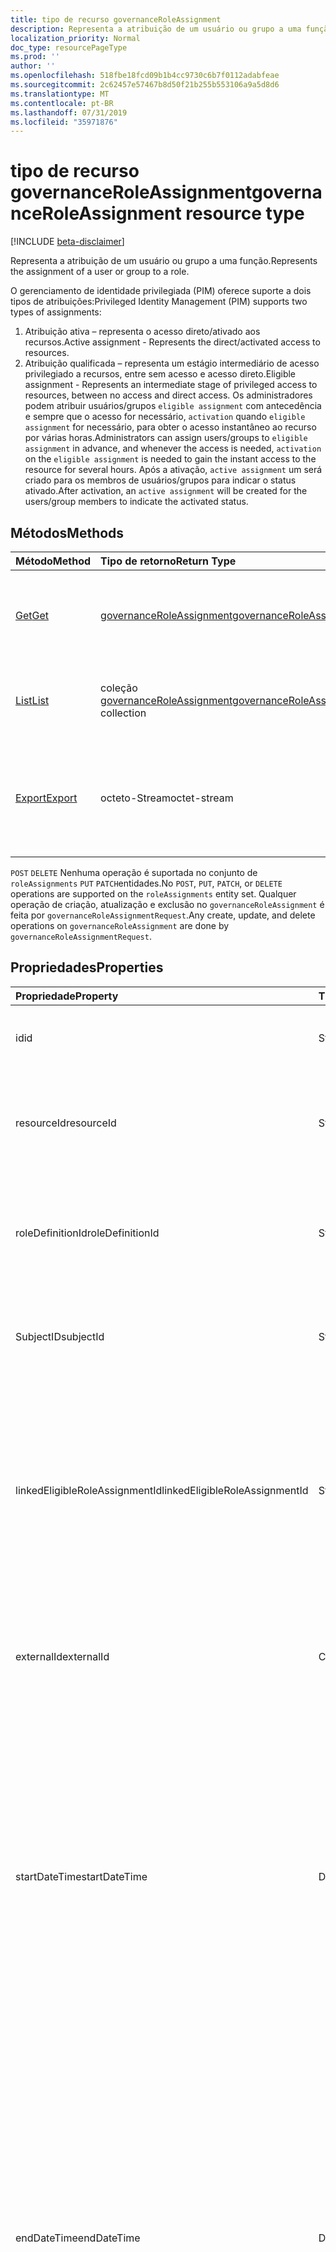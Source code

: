 ```yaml
---
title: tipo de recurso governanceRoleAssignment
description: Representa a atribuição de um usuário ou grupo a uma função.
localization_priority: Normal
doc_type: resourcePageType
ms.prod: ''
author: ''
ms.openlocfilehash: 518fbe18fcd09b1b4cc9730c6b7f0112adabfeae
ms.sourcegitcommit: 2c62457e57467b8d50f21b255b553106a9a5d8d6
ms.translationtype: MT
ms.contentlocale: pt-BR
ms.lasthandoff: 07/31/2019
ms.locfileid: "35971876"
---
```

# <a name="governanceroleassignment-resource-type"></a><span data-ttu-id="50f8a-103">tipo de recurso governanceRoleAssignment</span><span class="sxs-lookup"><span data-stu-id="50f8a-103">governanceRoleAssignment resource type</span></span>
[!INCLUDE [beta-disclaimer](../../includes/beta-disclaimer.md)]

<span data-ttu-id="50f8a-104">Representa a atribuição de um usuário ou grupo a uma função.</span><span class="sxs-lookup"><span data-stu-id="50f8a-104">Represents the assignment of a user or group to a role.</span></span>

<span data-ttu-id="50f8a-105">O gerenciamento de identidade privilegiada (PIM) oferece suporte a dois tipos de atribuições:</span><span class="sxs-lookup"><span data-stu-id="50f8a-105">Privileged Identity Management (PIM) supports two types of assignments:</span></span>

1. <span data-ttu-id="50f8a-106">Atribuição ativa – representa o acesso direto/ativado aos recursos.</span><span class="sxs-lookup"><span data-stu-id="50f8a-106">Active assignment - Represents the direct/activated access to resources.</span></span>
2. <span data-ttu-id="50f8a-107">Atribuição qualificada – representa um estágio intermediário de acesso privilegiado a recursos, entre sem acesso e acesso direto.</span><span class="sxs-lookup"><span data-stu-id="50f8a-107">Eligible assignment - Represents an intermediate stage of privileged access to resources, between no access and direct access.</span></span> <span data-ttu-id="50f8a-108">Os administradores podem atribuir usuários/grupos `eligible assignment` com antecedência e sempre que o acesso for necessário, `activation` quando `eligible assignment` for necessário, para obter o acesso instantâneo ao recurso por várias horas.</span><span class="sxs-lookup"><span data-stu-id="50f8a-108">Administrators can assign users/groups to `eligible assignment` in advance, and whenever the access is needed, `activation` on the `eligible assignment` is needed to gain the instant access to the resource for several hours.</span></span> <span data-ttu-id="50f8a-109">Após a ativação, `active assignment` um será criado para os membros de usuários/grupos para indicar o status ativado.</span><span class="sxs-lookup"><span data-stu-id="50f8a-109">After activation, an `active assignment` will be created for the users/group members to indicate the activated status.</span></span>

## <a name="methods"></a><span data-ttu-id="50f8a-110">Métodos</span><span class="sxs-lookup"><span data-stu-id="50f8a-110">Methods</span></span>

| <span data-ttu-id="50f8a-111">Método</span><span class="sxs-lookup"><span data-stu-id="50f8a-111">Method</span></span>          | <span data-ttu-id="50f8a-112">Tipo de retorno</span><span class="sxs-lookup"><span data-stu-id="50f8a-112">Return Type</span></span> |<span data-ttu-id="50f8a-113">Descrição</span><span class="sxs-lookup"><span data-stu-id="50f8a-113">Description</span></span>|
|:------------|:--------|:--------|
|[<span data-ttu-id="50f8a-114">Get</span><span class="sxs-lookup"><span data-stu-id="50f8a-114">Get</span></span>](../api/governanceroleassignment-get.md) |  [<span data-ttu-id="50f8a-115">governanceRoleAssignment</span><span class="sxs-lookup"><span data-stu-id="50f8a-115">governanceRoleAssignment</span></span>](../resources/governanceroleassignment.md) |<span data-ttu-id="50f8a-116">Leia as propriedades e as relações de uma entidade de atribuição de função.</span><span class="sxs-lookup"><span data-stu-id="50f8a-116">Read properties and relationships of a role assignment entity.</span></span>|
|[<span data-ttu-id="50f8a-117">List</span><span class="sxs-lookup"><span data-stu-id="50f8a-117">List</span></span>](../api/governanceroleassignment-list.md) | <span data-ttu-id="50f8a-118">coleção [governanceRoleAssignment](../resources/governanceroleassignment.md)</span><span class="sxs-lookup"><span data-stu-id="50f8a-118">[governanceRoleAssignment](../resources/governanceroleassignment.md) collection</span></span>|<span data-ttu-id="50f8a-119">Lista uma coleção de atribuições de função em um recurso.</span><span class="sxs-lookup"><span data-stu-id="50f8a-119">List a collection of role assignments on a resource.</span></span> |
|[<span data-ttu-id="50f8a-120">Export</span><span class="sxs-lookup"><span data-stu-id="50f8a-120">Export</span></span>](../api/governanceroleassignment-export.md) | <span data-ttu-id="50f8a-121">octeto-Stream</span><span class="sxs-lookup"><span data-stu-id="50f8a-121">octet-stream</span></span> |<span data-ttu-id="50f8a-122">Baixe uma coleção de atribuições de função em um recurso e salve `.csv` como um arquivo.</span><span class="sxs-lookup"><span data-stu-id="50f8a-122">Download a collection of role assignments on a resource and save as a `.csv` file.</span></span>|

<span data-ttu-id="50f8a-123">`POST` `DELETE` Nenhuma operação é suportada no conjunto de `roleAssignments` `PUT` `PATCH`entidades.</span><span class="sxs-lookup"><span data-stu-id="50f8a-123">No `POST`, `PUT`, `PATCH`, or `DELETE` operations are supported on the `roleAssignments` entity set.</span></span> <span data-ttu-id="50f8a-124">Qualquer operação de criação, atualização e exclusão no `governanceRoleAssignment` é feita por `governanceRoleAssignmentRequest`.</span><span class="sxs-lookup"><span data-stu-id="50f8a-124">Any create, update, and delete operations on `governanceRoleAssignment` are done by `governanceRoleAssignmentRequest`.</span></span>

## <a name="properties"></a><span data-ttu-id="50f8a-125">Propriedades</span><span class="sxs-lookup"><span data-stu-id="50f8a-125">Properties</span></span>
| <span data-ttu-id="50f8a-126">Propriedade</span><span class="sxs-lookup"><span data-stu-id="50f8a-126">Property</span></span>  | <span data-ttu-id="50f8a-127">Tipo</span><span class="sxs-lookup"><span data-stu-id="50f8a-127">Type</span></span>      |<span data-ttu-id="50f8a-128">Descrição</span><span class="sxs-lookup"><span data-stu-id="50f8a-128">Description</span></span>|
|:----------|:----------|:----------|
|<span data-ttu-id="50f8a-129">id</span><span class="sxs-lookup"><span data-stu-id="50f8a-129">id</span></span>         |<span data-ttu-id="50f8a-130">String</span><span class="sxs-lookup"><span data-stu-id="50f8a-130">String</span></span>     |<span data-ttu-id="50f8a-131">A ID da atribuição de função.</span><span class="sxs-lookup"><span data-stu-id="50f8a-131">The ID of the role assignment.</span></span> <span data-ttu-id="50f8a-132">Está no formato GUID.</span><span class="sxs-lookup"><span data-stu-id="50f8a-132">It is in GUID format.</span></span>|
|<span data-ttu-id="50f8a-133">resourceId</span><span class="sxs-lookup"><span data-stu-id="50f8a-133">resourceId</span></span> |<span data-ttu-id="50f8a-134">String</span><span class="sxs-lookup"><span data-stu-id="50f8a-134">String</span></span>     |<span data-ttu-id="50f8a-135">Obrigatório.</span><span class="sxs-lookup"><span data-stu-id="50f8a-135">Required.</span></span> <span data-ttu-id="50f8a-136">A identificação do recurso ao qual a atribuição de função está associada.</span><span class="sxs-lookup"><span data-stu-id="50f8a-136">The ID of the resource which the role assignment is associated with.</span></span> |
|<span data-ttu-id="50f8a-137">roleDefinitionId</span><span class="sxs-lookup"><span data-stu-id="50f8a-137">roleDefinitionId</span></span>|<span data-ttu-id="50f8a-138">String</span><span class="sxs-lookup"><span data-stu-id="50f8a-138">String</span></span>|<span data-ttu-id="50f8a-139">Obrigatório.</span><span class="sxs-lookup"><span data-stu-id="50f8a-139">Required.</span></span> <span data-ttu-id="50f8a-140">A ID da definição de função à qual a atribuição de função está associada.</span><span class="sxs-lookup"><span data-stu-id="50f8a-140">The ID of the role definition which the role assignment is associated with.</span></span> |
|<span data-ttu-id="50f8a-141">SubjectID</span><span class="sxs-lookup"><span data-stu-id="50f8a-141">subjectId</span></span>|<span data-ttu-id="50f8a-142">String</span><span class="sxs-lookup"><span data-stu-id="50f8a-142">String</span></span>       |<span data-ttu-id="50f8a-143">Obrigatório.</span><span class="sxs-lookup"><span data-stu-id="50f8a-143">Required.</span></span> <span data-ttu-id="50f8a-144">A ID da entidade à qual a atribuição de função está associada.</span><span class="sxs-lookup"><span data-stu-id="50f8a-144">The ID of the subject which the role assignment is associated with.</span></span> |
|<span data-ttu-id="50f8a-145">linkedEligibleRoleAssignmentId</span><span class="sxs-lookup"><span data-stu-id="50f8a-145">linkedEligibleRoleAssignmentId</span></span>|<span data-ttu-id="50f8a-146">String</span><span class="sxs-lookup"><span data-stu-id="50f8a-146">String</span></span>|<span data-ttu-id="50f8a-147">Se este é um `active assignment` e criado devido à ativação em um `eligible assignment`, ele representa o ID dele `eligible assignment`; Caso contrário, o valor `null`será.</span><span class="sxs-lookup"><span data-stu-id="50f8a-147">If this is an `active assignment` and created due to activation on an `eligible assignment`, it represents the ID of that `eligible assignment`; Otherwise, the value is `null`.</span></span> |
|<span data-ttu-id="50f8a-148">externalId</span><span class="sxs-lookup"><span data-stu-id="50f8a-148">externalId</span></span>   |<span data-ttu-id="50f8a-149">Cadeia de caracteres</span><span class="sxs-lookup"><span data-stu-id="50f8a-149">String</span></span>     |<span data-ttu-id="50f8a-150">A ID externa o recurso usado para identificar a atribuição de função no provedor.</span><span class="sxs-lookup"><span data-stu-id="50f8a-150">The external ID the resource that is used to identify the role assignment in the provider.</span></span>|
|<span data-ttu-id="50f8a-151">startDateTime</span><span class="sxs-lookup"><span data-stu-id="50f8a-151">startDateTime</span></span>|<span data-ttu-id="50f8a-152">DateTimeOffset</span><span class="sxs-lookup"><span data-stu-id="50f8a-152">DateTimeOffset</span></span>|<span data-ttu-id="50f8a-153">A hora de início da atribuição de função.</span><span class="sxs-lookup"><span data-stu-id="50f8a-153">The start time of the role assignment.</span></span> <span data-ttu-id="50f8a-154">O tipo Timestamp representa informações de data e hora usando o formato ISO 8601 e está sempre no horário UTC.</span><span class="sxs-lookup"><span data-stu-id="50f8a-154">The Timestamp type represents date and time information using ISO 8601 format and is always in UTC time.</span></span> <span data-ttu-id="50f8a-155">Por exemplo, meia-noite em UTC no dia 1º de janeiro de 2014 teria esta aparência: `'2014-01-01T00:00:00Z'`</span><span class="sxs-lookup"><span data-stu-id="50f8a-155">For example, midnight UTC on Jan 1, 2014 would look like this: `'2014-01-01T00:00:00Z'`</span></span>|
|<span data-ttu-id="50f8a-156">endDateTime</span><span class="sxs-lookup"><span data-stu-id="50f8a-156">endDateTime</span></span>|<span data-ttu-id="50f8a-157">DateTimeOffset</span><span class="sxs-lookup"><span data-stu-id="50f8a-157">DateTimeOffset</span></span>|<span data-ttu-id="50f8a-158">Para uma atribuição de função não permanente, esse é o momento em que a atribuição de função será expirada.</span><span class="sxs-lookup"><span data-stu-id="50f8a-158">For a non-permanent role assignment, this is the time when the role assignment will be expired.</span></span> <span data-ttu-id="50f8a-159">O tipo Timestamp representa informações de data e hora usando o formato ISO 8601 e está sempre no horário UTC.</span><span class="sxs-lookup"><span data-stu-id="50f8a-159">The Timestamp type represents date and time information using ISO 8601 format and is always in UTC time.</span></span> <span data-ttu-id="50f8a-160">Por exemplo, meia-noite em UTC no dia 1º de janeiro de 2014 teria esta aparência: `'2014-01-01T00:00:00Z'`</span><span class="sxs-lookup"><span data-stu-id="50f8a-160">For example, midnight UTC on Jan 1, 2014 would look like this: `'2014-01-01T00:00:00Z'`</span></span>|
|<span data-ttu-id="50f8a-161">assignmentstate</span><span class="sxs-lookup"><span data-stu-id="50f8a-161">assignmentState</span></span>|<span data-ttu-id="50f8a-162">String</span><span class="sxs-lookup"><span data-stu-id="50f8a-162">String</span></span>  |<span data-ttu-id="50f8a-163">O estado da atribuição.</span><span class="sxs-lookup"><span data-stu-id="50f8a-163">The state of the assignment.</span></span> <span data-ttu-id="50f8a-164">O valor pode ser</span><span class="sxs-lookup"><span data-stu-id="50f8a-164">The value can be</span></span> <ul><li> <span data-ttu-id="50f8a-165">`Eligible`para atribuição qualificada</span><span class="sxs-lookup"><span data-stu-id="50f8a-165">`Eligible` for eligible assignment</span></span></li><li> <span data-ttu-id="50f8a-166">`Active`– Se ele for atribuído `Active` diretamente por administradores ou ativado em uma atribuição qualificada pelos usuários.</span><span class="sxs-lookup"><span data-stu-id="50f8a-166">`Active` - if it is directly assigned `Active` by administrators, or activated on an eligible assignment by the users.</span></span></li></ul>|
|<span data-ttu-id="50f8a-167">memberType</span><span class="sxs-lookup"><span data-stu-id="50f8a-167">memberType</span></span>|<span data-ttu-id="50f8a-168">String</span><span class="sxs-lookup"><span data-stu-id="50f8a-168">String</span></span>      |<span data-ttu-id="50f8a-169">O tipo do membro.</span><span class="sxs-lookup"><span data-stu-id="50f8a-169">The type of member.</span></span> <span data-ttu-id="50f8a-170">O valor pode ser:</span><span class="sxs-lookup"><span data-stu-id="50f8a-170">The value can be:</span></span> <ul><li><span data-ttu-id="50f8a-171">`Inherited`-a atribuição de função é herdada de um escopo de recurso pai</span><span class="sxs-lookup"><span data-stu-id="50f8a-171">`Inherited` - the role assignment is inherited from a parent resource scope</span></span></li><li><span data-ttu-id="50f8a-172">`Group`– a atribuição de função não é herdada, mas vem da Associação de uma atribuição de grupo</span><span class="sxs-lookup"><span data-stu-id="50f8a-172">`Group`- the role assignment is not inherited, but comes from the membership of a group assignment</span></span></li><li><span data-ttu-id="50f8a-173">`User`– a atribuição de função não é herdada nem de uma atribuição de grupo.</span><span class="sxs-lookup"><span data-stu-id="50f8a-173">`User` - the role assignment is neither inherited nor from a group assignment.</span></span></li></ul>|


## <a name="relationships"></a><span data-ttu-id="50f8a-174">Relações</span><span class="sxs-lookup"><span data-stu-id="50f8a-174">Relationships</span></span>
| <span data-ttu-id="50f8a-175">Relação</span><span class="sxs-lookup"><span data-stu-id="50f8a-175">Relationship</span></span> | <span data-ttu-id="50f8a-176">Tipo</span><span class="sxs-lookup"><span data-stu-id="50f8a-176">Type</span></span>   |<span data-ttu-id="50f8a-177">Descrição</span><span class="sxs-lookup"><span data-stu-id="50f8a-177">Description</span></span>|
|:---------------|:--------|:----------|
|<span data-ttu-id="50f8a-178">recurso</span><span class="sxs-lookup"><span data-stu-id="50f8a-178">resource</span></span>|[<span data-ttu-id="50f8a-179">Entidadegovernanceresource</span><span class="sxs-lookup"><span data-stu-id="50f8a-179">governanceResource</span></span>](../resources/governanceresource.md)|<span data-ttu-id="50f8a-180">Somente leitura.</span><span class="sxs-lookup"><span data-stu-id="50f8a-180">Read-only.</span></span> <span data-ttu-id="50f8a-181">O recurso associado à atribuição de função.</span><span class="sxs-lookup"><span data-stu-id="50f8a-181">The resource associated with the role assignment.</span></span> |
|<span data-ttu-id="50f8a-182">roleDefinition</span><span class="sxs-lookup"><span data-stu-id="50f8a-182">roleDefinition</span></span>|[<span data-ttu-id="50f8a-183">governanceRoleDefinition</span><span class="sxs-lookup"><span data-stu-id="50f8a-183">governanceRoleDefinition</span></span>](../resources/governanceroledefinition.md)|<span data-ttu-id="50f8a-184">Somente leitura.</span><span class="sxs-lookup"><span data-stu-id="50f8a-184">Read-only.</span></span> <span data-ttu-id="50f8a-185">A definição de função associada à atribuição de função.</span><span class="sxs-lookup"><span data-stu-id="50f8a-185">The role definition associated with the role assignment.</span></span> |
|<span data-ttu-id="50f8a-186">subject</span><span class="sxs-lookup"><span data-stu-id="50f8a-186">subject</span></span>|[<span data-ttu-id="50f8a-187">governanceSubject</span><span class="sxs-lookup"><span data-stu-id="50f8a-187">governanceSubject</span></span>](../resources/governancesubject.md)|<span data-ttu-id="50f8a-188">Somente leitura.</span><span class="sxs-lookup"><span data-stu-id="50f8a-188">Read-only.</span></span> <span data-ttu-id="50f8a-189">O assunto associado à atribuição de função.</span><span class="sxs-lookup"><span data-stu-id="50f8a-189">The subject associated with the role assignment.</span></span> |
|<span data-ttu-id="50f8a-190">linkedEligibleRoleAssignment</span><span class="sxs-lookup"><span data-stu-id="50f8a-190">linkedEligibleRoleAssignment</span></span>|[<span data-ttu-id="50f8a-191">governanceRoleAssignment</span><span class="sxs-lookup"><span data-stu-id="50f8a-191">governanceRoleAssignment</span></span>](../resources/governanceroleassignment.md)|<span data-ttu-id="50f8a-192">Somente leitura.</span><span class="sxs-lookup"><span data-stu-id="50f8a-192">Read-only.</span></span> <span data-ttu-id="50f8a-193">Se este é um `active assignment` e criado devido à ativação em um `eligible assignment`, ele representa o objeto desse `eligible assignment`; Caso contrário, o valor `null`será.</span><span class="sxs-lookup"><span data-stu-id="50f8a-193">If this is an `active assignment` and created due to activation on an `eligible assignment`, it represents the object of that `eligible assignment`; Otherwise, the value is `null`.</span></span> |

## <a name="json-representation"></a><span data-ttu-id="50f8a-194">Representação JSON</span><span class="sxs-lookup"><span data-stu-id="50f8a-194">JSON representation</span></span>

<span data-ttu-id="50f8a-195">Veja a seguir uma representação JSON do recurso.</span><span class="sxs-lookup"><span data-stu-id="50f8a-195">Here is a JSON representation of the resource.</span></span>


<!-- {
  "blockType": "resource",
  "keyProperty": "id",
  "optionalProperties": [

  ],
  "@odata.type": "microsoft.graph.governanceRoleAssignment"
}-->

```json
{
  "id": "String (identifier)",
  "resourceId": "String",
  "roleDefinitionId": "String",
  "subjectId": "String",
  "linkedEligibleRoleAssignmentId": "String",
  "externalId": "String",
  "startDateTime": "String (timestamp)",
  "endDateTime": "String (timestamp)",
  "assignmentState": "String",
  "memberType": "String",
}

```

<!-- uuid: 8fcb5dbc-d5aa-4681-8e31-b001d5168d79
2015-10-25 14:57:30 UTC -->
<!--
{
  "type": "#page.annotation",
  "description": "governanceRoleAssignment",
  "keywords": "",
  "section": "documentation",
  "tocPath": "",
  "suppressions": []
}
-->
